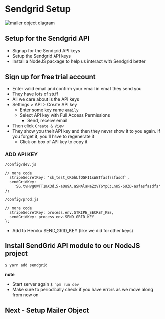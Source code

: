 # Sendgrid Setup
![mailer object diagram](https://i.imgur.com/yNVYDlK.png)

## Setup for the Sendgrid API
* Signup for the Sendgrid API keys
* Setup the Sendgrid API keys
* Install a NodeJS package to help us interact with Sendgrid better

## Sign up for free trial account
* Enter valid email and confirm your email in email they send you
* They have lots of stuff
* All we care about is the API keys
* Settings > API > Create API key
    - Enter some key name `emaily`
    - Select API key with Full Access Permissions
        + Send, receive email
* Then click `Create & View`
* They show you their API key and then they never show it to you again. If you forget it, you'll have to regenerate it
    - Click on box of API key to copy it

### ADD API KEY
`/config/dev.js`

```
// more code
  stripeSecretKey: 'sk_test_CR6hLfQGFI1sWBTfasfasfasdf',
  sendGridKey:
    'SG.tvHvg0WTT1mX3d15-aOu9A.aSNAlaNaZzVT6YpCtLnK5-6UZD-asfasfasdfs'
};
```

`/config/prod.js`

```
// more code
  stripeSecretKey: process.env.STRIPE_SECRET_KEY,
  sendGridKey: process.env.SEND_GRID_KEY
};
```

* Add to Heroku SEND_GRID_KEY (like we did for other keys)

## Install SendGrid API module to our NodeJS project
`$ yarn add sendgrid`

**note**

* Start server again `$ npm run dev`
* Make sure to periodically check if you have errors as we move along from now on

## Next - Setup Mailer Object
